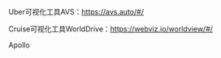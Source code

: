 Uber可视化工具AVS：<https://avs.auto/#/>



Cruise可视化工具WorldDrive：<https://webviz.io/worldview/#/>



Apollo

